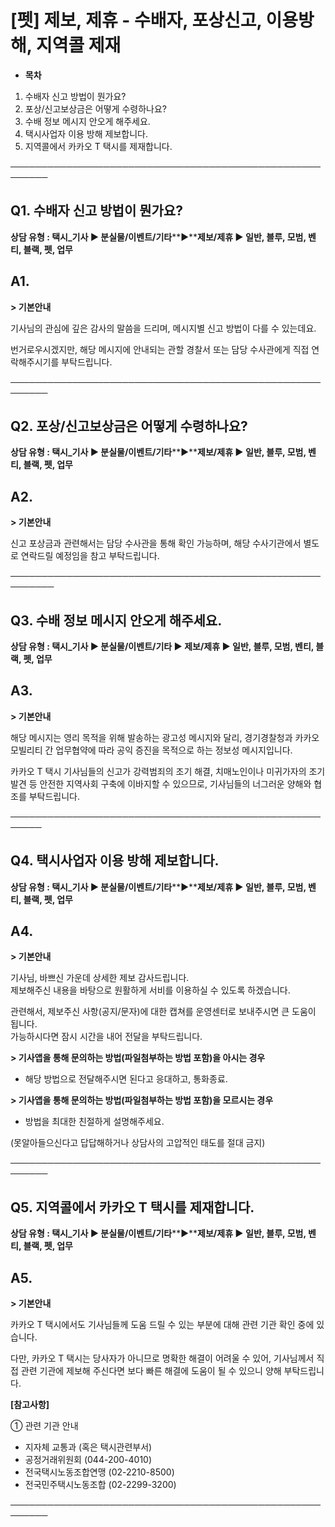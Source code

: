# [펫] 제보, 제휴 - 수배자, 포상신고, 이용방해, 지역콜 제재

* **목차**

1. 수배자 신고 방법이 뭔가요?
2. 포상/신고보상금은 어떻게 수령하나요?
3. 수배 정보 메시지 안오게 해주세요.
4. 택시사업자 이용 방해 제보합니다.
5. 지역콜에서 카카오 T 택시를 제재합니다.

────────────────────────────────────────────────────────

**Q1. 수배자 신고 방법이 뭔가요?**
-----------------------

**상담 유형 : 택시\_기사 ▶ 분실물/이벤트/기타****▶****제보/제휴 ▶ 일반, 블루, 모범, 벤티, 블랙, 펫, 업무**

**A1.**
-------

**> 기본안내**

기사님의 관심에 깊은 감사의 말씀을 드리며, 메시지별 신고 방법이 다를 수 있는데요.

번거로우시겠지만, 해당 메시지에 안내되는 관할 경찰서 또는 담당 수사관에게 직접 연락해주시기를 부탁드립니다.

────────────────────────────────────────────────────────

**Q2. 포상/신고보상금은 어떻게 수령하나요?**
----------------------------

**상담 유형 : 택시\_기사 ▶ 분실물/이벤트/기타****▶****제보/제휴 ▶ 일반, 블루, 모범, 벤티, 블랙, 펫, 업무**

**A2.**
-------

**> 기본안내**

신고 포상금과 관련해서는 담당 수사관을 통해 확인 가능하며, 해당 수사기관에서 별도로 연락드릴 예정임을 참고 부탁드립니다.

─────────────────────────────────────────────────────────

**Q3. 수배 정보 메시지 안오게 해주세요.**
---------------------------

**상담 유형 : 택시\_기사 ▶ 분실물/이벤트/기타 ▶ 제보/제휴 ▶ 일반, 블루, 모범, 벤티, 블랙, 펫, 업무**

**A3.**
-------

**> 기본안내**

해당 메시지는 영리 목적을 위해 발송하는 광고성 메시지와 달리, 경기경찰청과 카카오 모빌리티 간 업무협약에 따라 공익 증진을 목적으로 하는 정보성 메시지입니다.

카카오 T 택시 기사님들의 신고가 강력범죄의 조기 해결, 치매노인이나 미귀가자의 조기 발견 등 안전한 지역사회 구축에 이바지할 수 있으므로, 기사님들의 너그러운 양해와 협조를 부탁드립니다.

───────────────────────────────────────────────────────

**Q4. 택시사업자 이용 방해 제보합니다.**
--------------------------

**상담 유형 : 택시\_기사 ▶ 분실물/이벤트/기타****▶****제보/제휴 ▶ 일반, 블루, 모범, 벤티, 블랙, 펫, 업무**

**A4.**
-------

**> 기본안내**

기사님, 바쁘신 가운데 상세한 제보 감사드립니다.  
제보해주신 내용을 바탕으로 원활하게 서비를 이용하실 수 있도록 하겠습니다.

관련해서, 제보주신 사항(공지/문자)에 대한 캡쳐를 운영센터로 보내주시면 큰 도움이 됩니다.  
가능하시다면 잠시 시간을 내어 전달을 부탁드립니다.

**> 기사앱을 통해 문의하는 방법(파일첨부하는 방법 포함)을 아시는 경우**  
- 해당 방법으로 전달해주시면 된다고 응대하고, 통화종료.

**> 기사앱을 통해 문의하는 방법(파일첨부하는 방법 포함)을 모르시는 경우**  
- 방법을 최대한 친절하게 설명해주세요.

(못알아들으신다고 답답해하거나 상담사의 고압적인 태도를 절대 금지)

────────────────────────────────────────────────────────

**Q5. 지역콜에서 카카오 T 택시를 제재합니다.**
------------------------------

**상담 유형 : 택시\_기사 ▶ 분실물/이벤트/기타****▶****제보/제휴 ▶ 일반, 블루, 모범, 벤티, 블랙, 펫, 업무**

**A5.**
-------

**> 기본안내**

카카오 T 택시에서도 기사님들께 도움 드릴 수 있는 부분에 대해 관련 기관 확인 중에 있습니다.

다만, 카카오 T 택시는 당사자가 아니므로 명확한 해결이 어려울 수 있어, 기사님께서 직접 관련 기관에 제보해 주신다면 보다 빠른 해결에 도움이 될 수 있으니 양해 부탁드립니다.

**[참고사항]**

① 관련 기관 안내

* 지자체 교통과 (혹은 택시관련부서)
* 공정거래위원회 (044-200-4010)
* 전국택시노동조합연맹 (02-2210-8500)
* 전국민주택시노동조합 (02-2299-3200)

────────────────────────────────────────────────────────